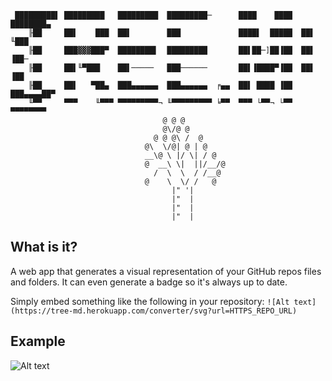 ```
 █████████▌ █████████   █████████  █████████─      ████    ████  ████████▄
    ╟██     ██▌    ███  ██▌        ███             ████▌  █████  ██▌   ╙███
    ╟██     ███▓▓▓███▀  ████████▌  █████████       ██▌██─]██▐██  ██▌    ▐██─
    ╟██     ██▌╙▀███    ██▌─────   ███──────       ██▌▐████▀▐██  ██▌    ▐██
    ╟██     ██▌   ▀██▄  ███▄▄▄▄▄▄  ███▄▄▄▄▄▄  ╒▄▄  ██▌ ████ ▐██  ███▄▄▄▄██▀
    ╙▀▀     ▀▀▀    ╙▀▀▀ ▀▀▀▀▀▀▀▀▀¬ ╙▀▀▀▀▀▀▀▀▀ ╘▀▀  ▀▀▀ └▀▀¬ └▀▀  ▀▀▀▀▀▀▀▀
                                  @ @ @
                                  @\/@ @
                                @ @ @\ /  @
                              @\  \/@| @ | @
                              __\@ \ |/ \| / @
                              @  __\ \|  ||/__/@
                                /  \  \  / /__@
                              @    \  \/ /   @
                                    |" '|
                                    |"  |
                                    |"  |
                                    |"  |
```

## What is it?
A web app that generates a visual representation of your GitHub repos files and folders. It can even generate a badge so it's always up to date.

Simply embed something like the following in your repository:
`![Alt text](https://tree-md.herokuapp.com/converter/svg?url=HTTPS_REPO_URL)`

## Example
![Alt text](https://tree-md.herokuapp.com/converter/svg?url=https://github.com/j-rewerts/tree.md&filter1=regex&filter1regex=%5E%5Ba-zA-Z%5D.%2A)
